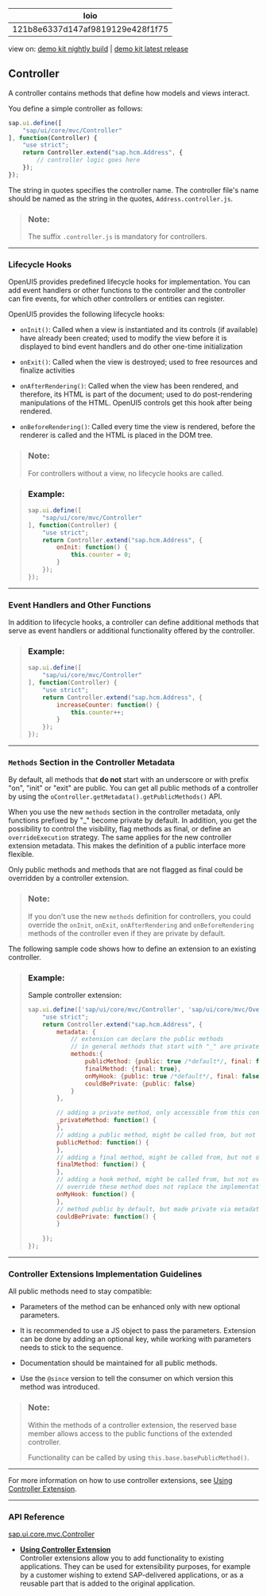 <!-- loio121b8e6337d147af9819129e428f1f75 -->

| loio |
| -----|
| 121b8e6337d147af9819129e428f1f75 |

<div id="loio">

view on: [demo kit nightly build](https://openui5nightly.hana.ondemand.com/topic/121b8e6337d147af9819129e428f1f75) | [demo kit latest release](https://sdk.openui5.org/topic/121b8e6337d147af9819129e428f1f75)</div>

## Controller

A controller contains methods that define how models and views interact.

You define a simple controller as follows:

```js
sap.ui.define([
    "sap/ui/core/mvc/Controller"
], function(Controller) {
    "use strict";
    return Controller.extend("sap.hcm.Address", {
        // controller logic goes here
    });
});
```

The string in quotes specifies the controller name. The controller file's name should be named as the string in the quotes, `Address.controller.js`.

> ### Note:  
> The suffix `.controller.js` is mandatory for controllers.

***

<a name="loio121b8e6337d147af9819129e428f1f75__section_EF7E041513E34F3FAB23FCF5F5BB1F8B"/>

### Lifecycle Hooks

OpenUI5 provides predefined lifecycle hooks for implementation. You can add event handlers or other functions to the controller and the controller can fire events, for which other controllers or entities can register.

OpenUI5 provides the following lifecycle hooks:

-    `onInit()`: Called when a view is instantiated and its controls \(if available\) have already been created; used to modify the view before it is displayed to bind event handlers and do other one-time initialization

-   `onExit()`: Called when the view is destroyed; used to free resources and finalize activities

-   `onAfterRendering()`: Called when the view has been rendered, and therefore, its HTML is part of the document; used to do post-rendering manipulations of the HTML. OpenUI5 controls get this hook after being rendered.

-   `onBeforeRendering()`: Called every time the view is rendered, before the renderer is called and the HTML is placed in the DOM tree.


> ### Note:  
> For controllers without a view, no lifecycle hooks are called.

> ### Example:  
> ```js
> sap.ui.define([
>     "sap/ui/core/mvc/Controller"
> ], function(Controller) {
>     "use strict";
>     return Controller.extend("sap.hcm.Address", {
>         onInit: function() {
>             this.counter = 0;
>         }
>     });
> });
> ```

***

<a name="loio121b8e6337d147af9819129e428f1f75__section_F8A9D332F0C347529B0C97330B1C9B2F"/>

### Event Handlers and Other Functions

In addition to lifecycle hooks, a controller can define additional methods that serve as event handlers or additional functionality offered by the controller.

> ### Example:  
> ```js
> sap.ui.define([
>     "sap/ui/core/mvc/Controller"
> ], function(Controller) {
>     "use strict";
>     return Controller.extend("sap.hcm.Address", {
>         increaseCounter: function() {
>             this.counter++;
>         }
>     });
> });
> ```

***

<a name="loio121b8e6337d147af9819129e428f1f75__section_vsy_gkm_n2b"/>

### `Methods` Section in the Controller Metadata

By default, all methods that **do not** start with an underscore or with prefix "on", "init" or "exit" are public. You can get all public methods of a controller by using the `oController.getMetadata().getPublicMethods()` API.

When you use the new `methods` section in the controller metadata, only functions prefixed by "\_" become private by default. In addition, you get the possibility to control the visibility, flag methods as final, or define an `overrideExecution` strategy. The same applies for the new controller extension metadata. This makes the definition of a public interface more flexible.

Only public methods and methods that are not flagged as final could be overridden by a controller extension.

> ### Note:  
> If you don't use the new `methods` definition for controllers, you could override the `onInit`, `onExit`, `onAfterRendering` and `onBeforeRendering` methods of the controller even if they are private by default.

The following sample code shows how to define an extension to an existing controller.

> ### Example:  
> Sample controller extension:
> 
> ```js
> sap.ui.define(['sap/ui/core/mvc/Controller', 'sap/ui/core/mvc/OverrideExecution'], function (Controller, OverrideExecution) {
>     "use strict";
>     return Controller.extend("sap.hcm.Address", {
>         metadata: {
>             // extension can declare the public methods
>             // in general methods that start with "_" are private
>             methods:{
>                 publicMethod: {public: true /*default*/, final: false /*default*/, overrideExecution: OverrideExecution.Instead /*default*/},
>                 finalMethod: {final: true},
>                 onMyHook: {public: true /*default*/, final: false /*default*/, overrideExecution: OverrideExecution.After},
>                 couldBePrivate: {public: false}
>             }
>         },
> 
>         // adding a private method, only accessible from this controller
>         _privateMethod: function() {
>         },
>         // adding a public method, might be called from, but not overridden by other controllers or controller extensions as well
>         publicMethod: function() {
>         },
>         // adding a final method, might be called from, but not overridden by other controllers or controller extensions as well
>         finalMethod: function() {
>         },
>         // adding a hook method, might be called from, but not overridden by a controller extension
>         // override these method does not replace the implementation, but executes after the original method
>         onMyHook: function() {
>         },
>         // method public by default, but made private via metadata
>         couldBePrivate: function() {
>         }
>        
>     });
> });
> 
> ```

***

<a name="loio121b8e6337d147af9819129e428f1f75__section_nbl_l1p_42b"/>

### Controller Extensions Implementation Guidelines

All public methods need to stay compatible:

-   Parameters of the method can be enhanced only with new optional parameters.

-   It is recommended to use a JS object to pass the parameters. Extension can be done by adding an optional key, while working with parameters needs to stick to the sequence.

-   Documentation should be maintained for all public methods.

-   Use the `@since` version to tell the consumer on which version this method was introduced.


> ### Note:  
> Within the methods of a controller extension, the reserved base member allows access to the public functions of the extended controller.
> 
> Functionality can be called by using `this.base.basePublicMethod()`.

***

For more information on how to use controller extensions, see [Using Controller Extension](Using_Controller_Extension_21515f0.md).

***

### API Reference

[sap.ui.core.mvc.Controller](https://sdk.openui5.orgdocs/api/symbols/sap.ui.core.mvc.Controller.html)

-   **[Using Controller Extension](Using_Controller_Extension_21515f0.md "Controller extensions allow you to add functionality to existing applications. They can be used for extensibility purposes, for example by
        a customer wishing to extend SAP-delivered applications, or as a reusable part that is added to the original application.")**  
Controller extensions allow you to add functionality to existing applications. They can be used for extensibility purposes, for example by a customer wishing to extend SAP-delivered applications, or as a reusable part that is added to the original application.

